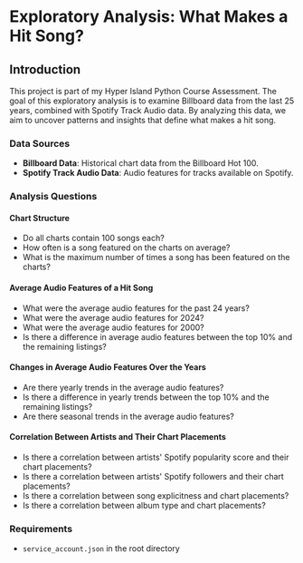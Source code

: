 # Exploratory Analysis: What Makes a Hit Song?

## Introduction

This project is part of my Hyper Island Python Course Assessment. The goal of this exploratory analysis is to examine Billboard data from the last 25 years, combined with Spotify Track Audio data. By analyzing this data, we aim to uncover patterns and insights that define what makes a hit song.

### Data Sources

- **Billboard Data**: Historical chart data from the Billboard Hot 100.
- **Spotify Track Audio Data**: Audio features for tracks available on Spotify.

### Analysis Questions

#### Chart Structure
- Do all charts contain 100 songs each?
- How often is a song featured on the charts on average?
- What is the maximum number of times a song has been featured on the charts?

#### Average Audio Features of a Hit Song
- What were the average audio features for the past 24 years?
- What were the average audio features for 2024?
- What were the average audio features for 2000?
- Is there a difference in average audio features between the top 10% and the remaining listings?

#### Changes in Average Audio Features Over the Years
- Are there yearly trends in the average audio features?
- Is there a difference in yearly trends between the top 10% and the remaining listings?
- Are there seasonal trends in the average audio features?

#### Correlation Between Artists and Their Chart Placements
- Is there a correlation between artists' Spotify popularity score and their chart placements?
- Is there a correlation between artists' Spotify followers and their chart placements?
- Is there a correlation between song explicitness and chart placements?
- Is there a correlation between album type and chart placements?

### Requirements

- `service_account.json` in the root directory